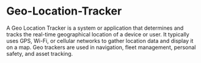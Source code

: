 # Geo-Location-Tracker
A Geo Location Tracker is a system or application that determines and tracks the real-time geographical location of a device or user. It typically uses GPS, Wi-Fi, or cellular networks to gather location data and display it on a map. Geo trackers are used in navigation, fleet management, personal safety, and asset tracking.
